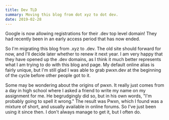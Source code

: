 ```yaml
---
title: Dev TLD
summary: Moving this blog from dot xyz to dot dev.
date: 2019-02-28
---
```


Google is now allowing registrations for their .dev top level domain! They had recently been in an early access period that has now ended.

So I'm migrating this blog from .xyz to .dev. The old site should forward for now, and I'll decide later whether to renew it next year. I am very happy that they have opened up the .dev domains, as I think it much better represents what I am trying to do with this blog and page. My default online alias is fairly unique, but I'm still glad I was able to grab pwxn.dev at the beginning of the cycle before other people got to it.

Some may be wondering about the origins of pwxn. It really just comes from a day in high school where I asked a friend to write my name on my assignment for me. He begrudgingly did so, but in his own words, "I'm probably going to spell it wrong." The result was Pwxn, which I found was a mixture of short, and usually available in online forums. So I've just been using it since then. I don't always manage to get it, but I often do.
